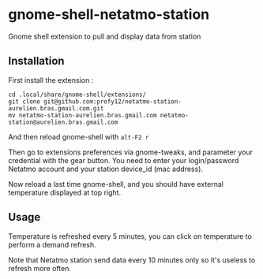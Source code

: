 # gnome-shell-netatmo-station
Gnome shell extension to pull and display data from station

## Installation

First install the extension :

```
cd .local/share/gnome-shell/extensions/
git clone git@github.com:profy12/netatmo-station-aurelien.bras.gmail.com.git
mv netatmo-station-aurelien.bras.gmail.com netatmo-station@aurelien.bras.gmail.com
```

And then reload gnome-shell with `alt-F2 r`

Then go to extensions preferences via gnome-tweaks, and parameter your credential with the gear button. You need to enter your login/password Netatmo account and your station device_id (mac address).

Now reload a last time gnome-shell, and you should have external temperature displayed at top right.

## Usage

Temperature is refreshed every 5 minutes, you can click on temperature to perform a demand refresh.

Note that Netatmo station send data every 10 minutes only so it's useless to refresh more often.

